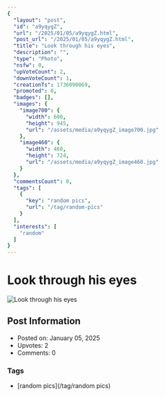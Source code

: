 ```yaml
---
{
  "layout": "post",
  "id": "a9yqygZ",
  "url": "/2025/01/05/a9yqygZ.html",
  "post_url": "/2025/01/05/a9yqygZ.html",
  "title": "Look through his eyes",
  "description": "",
  "type": "Photo",
  "nsfw": 0,
  "upVoteCount": 2,
  "downVoteCount": 1,
  "creationTs": 1736090069,
  "promoted": 0,
  "badges": [],
  "images": {
    "image700": {
      "width": 600,
      "height": 945,
      "url": "/assets/media/a9yqygZ_image700.jpg"
    },
    "image460": {
      "width": 460,
      "height": 724,
      "url": "/assets/media/a9yqygZ_image460.jpg"
    }
  },
  "commentsCount": 0,
  "tags": [
    {
      "key": "random pics",
      "url": "/tag/random-pics"
    }
  ],
  "interests": [
    "random"
  ]
}
---
```


# Look through his eyes

![Look through his eyes](/assets/media/a9yqygZ_image700.jpg)

## Post Information

- Posted on: January 05, 2025
- Upvotes: 2
- Comments: 0

### Tags

- [random pics](/tag/random pics)
